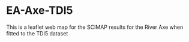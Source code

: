 # EA-Axe-TDI5

This is a leaflet web map for the SCIMAP results for the River Axe when fitted to the TDI5 dataset  
